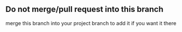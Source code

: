 Do not merge/pull request into this branch
----

merge this branch into your project branch to add it if you want it there